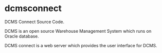 dcmsconnect
===========

DCMS Connect Source Code.

DCMS is an open source Warehouse Management System which runs on Oracle database.

DCMS connect is a web server which provides
the user interface for DCMS.

